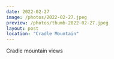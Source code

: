 ```yaml
---
date: 2022-02-27
image: /photos/2022-02-27.jpeg
preview: /photos/thumb-2022-02-27.jpeg
layout: post
location: "Cradle Mountain"
---
```


Cradle mountain views
